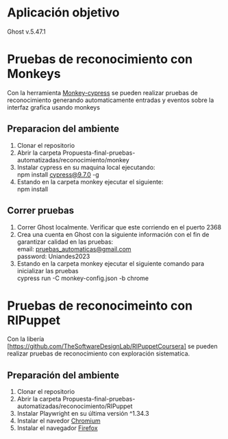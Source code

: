 # Aplicación objetivo
Ghost v.5.47.1


# Pruebas de reconocimiento con Monkeys
Con la herramienta [Monkey-cypress](https://github.com/TheSoftwareDesignLab/monkey-cypress) se pueden realizar pruebas de reconocimiento generando automaticamente entradas y eventos sobre la interfaz grafica usando monkeys 

## Preparacion del ambiente
1. Clonar el repositorio
1. Abrir la carpeta Propuesta-final-pruebas-automatizadas/reconocimiento/monkey
2. Instalar cypress en su maquina local ejecutando: <br> npm install cypress@9.7.0 -g
3. Estando en la carpeta monkey ejecutar el siguiente: <br> npm install

## Correr pruebas
1. Correr Ghost localmente. Verificar que este corriendo en el puerto 2368
2. Crea una cuenta en Ghost con la siguiente información con el fin de garantizar calidad en las pruebas: <br> email: pruebas_automaticas@gmail.com <br> password: Uniandes2023
4. Estando en la carpeta monkey ejecutar el siguiente comando para inicializar las pruebas <br> cypress run -C monkey-config.json -b chrome

# Pruebas de reconocimeinto con RIPuppet
Con la libería [https://github.com/TheSoftwareDesignLab/RIPuppetCoursera] se pueden realizar pruebas de reconocimiento con exploración sistematica.

## Preparación del ambiente
1. Clonar el repositorio
2. Abrir la carpeta Propuesta-final-pruebas-automatizadas/reconocimiento/RIPuppet
3. Instalar Playwright en su última versión ^1.34.3
4. Instalar el navedor [Chromium](https://www.chromium.org/getting-involved/download-chromium/)
5. Instalar el navegador [Firefox](https://www.mozilla.org/en-US/firefox/new/)
